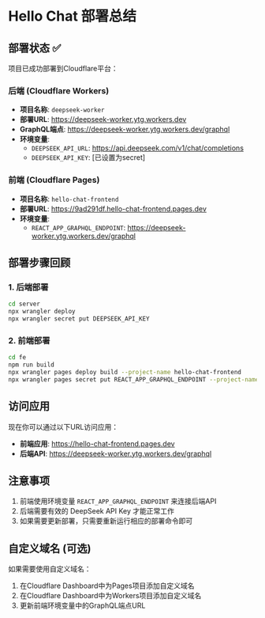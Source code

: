 # Hello Chat 部署总结

## 部署状态 ✅

项目已成功部署到Cloudflare平台：

### 后端 (Cloudflare Workers)
- **项目名称**: `deepseek-worker`
- **部署URL**: https://deepseek-worker.ytg.workers.dev
- **GraphQL端点**: https://deepseek-worker.ytg.workers.dev/graphql
- **环境变量**: 
  - `DEEPSEEK_API_URL`: https://api.deepseek.com/v1/chat/completions
  - `DEEPSEEK_API_KEY`: [已设置为secret]

### 前端 (Cloudflare Pages)
- **项目名称**: `hello-chat-frontend`
- **部署URL**: https://9ad291df.hello-chat-frontend.pages.dev
- **环境变量**:
  - `REACT_APP_GRAPHQL_ENDPOINT`: https://deepseek-worker.ytg.workers.dev/graphql

## 部署步骤回顾

### 1. 后端部署
```bash
cd server
npx wrangler deploy
npx wrangler secret put DEEPSEEK_API_KEY
```

### 2. 前端部署
```bash
cd fe
npm run build
npx wrangler pages deploy build --project-name hello-chat-frontend
npx wrangler pages secret put REACT_APP_GRAPHQL_ENDPOINT --project-name hello-chat-frontend
```

## 访问应用

现在你可以通过以下URL访问应用：
- **前端应用**: https://hello-chat-frontend.pages.dev
- **后端API**: https://deepseek-worker.ytg.workers.dev/graphql

## 注意事项

1. 前端使用环境变量 `REACT_APP_GRAPHQL_ENDPOINT` 来连接后端API
2. 后端需要有效的 DeepSeek API Key 才能正常工作
3. 如果需要更新部署，只需要重新运行相应的部署命令即可

## 自定义域名 (可选)

如果需要使用自定义域名：
1. 在Cloudflare Dashboard中为Pages项目添加自定义域名
2. 在Cloudflare Dashboard中为Workers项目添加自定义域名
3. 更新前端环境变量中的GraphQL端点URL
